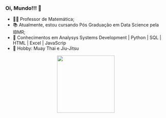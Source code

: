 ### Oi, Mundo!!! 👋

<!--
**gustavomuzzi/gustavomuzzi** is a ✨ _special_ ✨ repository because its `README.md` (this file) appears on your GitHub profile.
-->

- 👨‍🏫 Professor de Matemática;
- 📚 Atualmente, estou cursando Pós Graduação em Data Science pela IBMR;
- 🧰 Conhecimentos em Analysys Systems Development | Python | SQL | HTML | Excel | JavaScrip 
- 🥋 Hobby: Muay Thai e Jiu-Jitsu

<div align="center">
  <a href="https://github.com/gustavomuzzi">
  <img height="180em" src="https://github-readme-stats.vercel.app/api?username=gustavomuzzi&show_icons=true&theme=cobalt2&include_all_commits=true&count_private=true"/>
</div>





